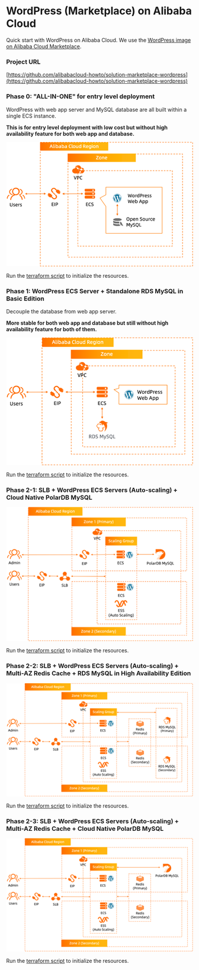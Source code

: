# WordPress (Marketplace) on Alibaba Cloud
Quick start with WordPress on Alibaba Cloud. We use the [WordPress image on Alibaba Cloud Marketplace](https://marketplace.alibabacloud.com/products/56720001/WP_CMS_on_LAMP-sgcmjj00025386.html).

### Project URL
[https://github.com/alibabacloud-howto/solution-marketplace-wordpress](https://github.com/alibabacloud-howto/solution-marketplace-wordpress)


### Phase 0: "ALL-IN-ONE" for entry level deployment
WordPress with web app server and MySQL database are all built within a single ECS instance.

**This is for entry level deployment with low cost but without high availability feature for both web app and database.**

![image.png](https://github.com/alibabacloud-howto/solution-marketplace-wordpress/raw/master/images/archi-0.png)

Run the [terraform script](https://github.com/alibabacloud-howto/solution-marketplace-wordpress/blob/master/deployment/terraform/0_wordpress/main.tf) to initialize the resources.

### Phase 1: WordPress ECS Server + Standalone RDS MySQL in Basic Edition
Decouple the database from web app server.

**More stable for both web app and database but still without high availability feature for both of them.**

![image.png](https://github.com/alibabacloud-howto/solution-marketplace-wordpress/raw/master/images/archi-1.png)

Run the [terraform script](https://github.com/alibabacloud-howto/solution-marketplace-wordpress/blob/master/deployment/terraform/1_wordpress_rds/main.tf) to initialize the resources.

### Phase 2-1: SLB + WordPress ECS Servers (Auto-scaling) + Cloud Native PolarDB MySQL

![image.png](https://github.com/alibabacloud-howto/solution-marketplace-wordpress/raw/master/images/archi-2-1.png)

Run the [terraform script](https://github.com/alibabacloud-howto/solution-marketplace-wordpress/blob/master/deployment/terraform/2_1_wordpress_slb_polardb/main.tf) to initialize the resources.

### Phase 2-2: SLB + WordPress ECS Servers (Auto-scaling) + Multi-AZ Redis Cache + RDS MySQL in High Availability Edition

![image.png](https://github.com/alibabacloud-howto/solution-marketplace-wordpress/raw/master/images/archi-2-2.png)

Run the [terraform script](https://github.com/alibabacloud-howto/solution-marketplace-wordpress/blob/master/deployment/terraform/2_2_wordpress_slb_redis_rds/main.tf) to initialize the resources.

### Phase 2-3: SLB + WordPress ECS Servers (Auto-scaling) + Multi-AZ Redis Cache + Cloud Native PolarDB MySQL

![image.png](https://github.com/alibabacloud-howto/solution-marketplace-wordpress/raw/master/images/archi-2-3.png)

Run the [terraform script](https://github.com/alibabacloud-howto/solution-marketplace-wordpress/blob/master/deployment/terraform/2_3_wordpress_slb_redis_polardb/main.tf) to initialize the resources.